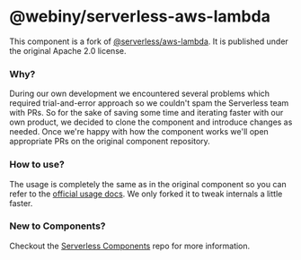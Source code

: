 # @webiny/serverless-aws-lambda

This component is a fork of [@serverless/aws-lambda](https://github.com/serverless-components/aws-lambda).
It is published under the original Apache 2.0 license.

### Why?

During our own development we encountered several problems which required trial-and-error approach so we couldn't spam the Serverless team with PRs.
So for the sake of saving some time and iterating faster with our own product, we decided to clone the component and introduce changes as needed.
Once we're happy with how the component works we'll open appropriate PRs on the original component repository.

### How to use?

The usage is completely the same as in the original component so you can refer to the [official usage docs](https://github.com/serverless-components/aws-lambda). We only forked it to tweak internals a little faster.

### New to Components?

Checkout the [Serverless Components](https://github.com/serverless/components) repo for more information.
